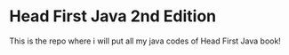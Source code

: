 # Head First Java 2nd Edition 
This is the repo where i will put all my java codes of Head First Java book!
